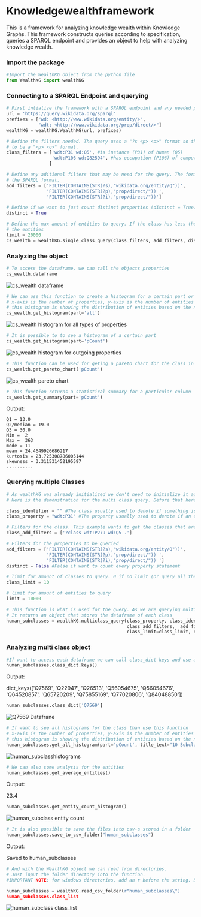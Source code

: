 # Knowledgewealthframework

This is a framework for analyzing knowledge wealth within Knowledge Graphs. This framework constructs queries according to specification, queries a SPARQL endpoint and provides an object to help with analyzing knowledge wealth. 

### Import the package
```python
#Import the WealthKG object from the python file
from WealthKG import wealthKG
```

### Connecting to a SPARQL Endpoint and querying

```python
# First intialize the framework with a SPARQL endpoint and any needed prefixes. It will return an object to help with querying
url = 'https://query.wikidata.org/sparql'
prefixes = ["wd: <http://www.wikidata.org/entity/>",
            "wdt: <http://www.wikidata.org/prop/direct/>"]
wealthKG = wealthKG.WealthKG(url, prefixes)

# Define the filters needed. The query uses a "?s <p> <o>" format so the filter used for the class will have
# to be a "<p> <o>" format.
class_filters = ['wdt:P31 wd:Q5', #is instance (P31) of human (Q5)
                 'wdt:P106 wd:Q82594', #has occupation (P106) of computer scientist (Q82594)
                ] 

# Define any aditional filters that may be need for the query. The format is flexible as long as it follows
# the SPARQL format.
add_filters = ['FILTER(CONTAINS(STR(?s),"wikidata.org/entity/Q"))',
               'FILTER(CONTAINS(STR(?p),"prop/direct/")) ',
               'FILTER(CONTAINS(STR(?i),"prop/direct/"))']

# Define if we want to just count distinct properties (distinct = True) or count all properties (distinct = False)
distinct = True

# Define the max amount of entities to query. If the class has less then the specified limit it will query all
# the entities
limit = 20000
cs_wealth = wealthKG.single_class_query(class_filters, add_filters, distinct, limit)
```

### Analyzing the object
```python 
# To access the dataframe, we can call the objects properties
cs_wealth.dataframe
```
![cs_wealth dataframe](https://github.com/abdurrafiarief/knowledgewealthframework/blob/37d015c6ec4670d4bec4da83f26e7a795a03f05c/images/Wikidata%20Computer%20Scientist%20Dataframe.png)

```python
# We can use this function to create a histogram for a certain part or show the whole thing
# x-axis is the number of properties, y-axis is the number of entities with x amount of properties
# this histogram is showing the distribution of entities based on the number of properties the entities posses
cs_wealth.get_histogram(part='all')
```
![cs_wealth histogram for all types of properties](https://github.com/abdurrafiarief/knowledgewealthframework/blob/main/images/Wikidata%20Computer%20Scientist%20Histogram%20for%20Outgoing%20Properties.png)

```python
# It is possible to to see a histogram of a certain part
cs_wealth.get_histogram(part='pCount')
```
![cs_wealth histogram for outgoing properties](https://github.com/abdurrafiarief/knowledgewealthframework/blob/main/images/Wikidata%20Computer%20Scientist%20Histogram%20for%20Outgoing%20Properties.png)

```python
# This function can be used for geting a pareto chart for the class in a specified column
cs_wealth.get_pareto_chart('pCount')
```
![cs_wealth pareto chart](https://github.com/abdurrafiarief/knowledgewealthframework/blob/main/images/Wikidata%20Computer%20Scientist%20Pareto%20Chart.png)

```python
# This function returns a statistical summary for a particular column
cs_wealth.get_summary(part='pCount')
```
Output:
```
Q1 = 13.0
Q2/median = 19.0
Q3 = 30.0
Min =  2
Max =  363
mode = 11
mean = 24.4649926686217
kurtosis = 23.725308786005144
skewness = 3.311531452195597
..........
```

### Querying multiple Classes
```python
# As wealthKG was already initialized we don't need to initialize it again.
# Here is the demonstration for the multi class query. Before that here is an overview of the parameters

class_identifier = "" #The class usually used to denote if something is a class
class_property = "wdt:P31" #The property usually used to denote if an entity is an instance of a class

# Filters for the class. This example wants to get the classes that are a subclass(P279) of human(Q5)
class_add_filters = ['?class wdt:P279 wd:Q5 .']

# Filters for the properties to be queried
add_filters = ['FILTER(CONTAINS(STR(?s),"wikidata.org/entity/Q"))',
               'FILTER(CONTAINS(STR(?p),"prop/direct/")) ', 
               'FILTER(CONTAINS(STR(?i),"prop/direct/")) '] 
distinct = False #False if want to count every property statement

# limit for amount of classes to query. 0 if no limit (or query all the classes). Set 10 for demonstration purposes
class_limit = 10

# limit for amount of entities to query
limit = 10000

# This function is what is used for the query. As we are querying multiple classes it might take a while
# It returns an object that stores the dataframe of each class
human_subclasses = wealthKG.multiclass_query(class_property, class_identifier, 
                                             class_add_filters,  add_filters, 
                                             class_limit=class_limit, distinct=distinct, limit=limit)

```

### Analyzing multi class object

```python
#If want to access each dataframe we can call class_dict keys and use a key access the desired class
human_subclasses.class_dict.keys()
```
Output:

dict_keys(['Q7569', 'Q22947', 'Q26513', 'Q56054675', 'Q56054676', 'Q64520857', 'Q65720209', 'Q75855169', 'Q77020806', 'Q84048850'])

```python
human_subclasses.class_dict['Q7569']
```
![Q7569 Datafrane](https://github.com/abdurrafiarief/knowledgewealthframework/blob/main/images/Wikidata%20Human%20Subclass%20Dataframe%20Example.png)

```python
# If want to see all histograms for the class than use this function
# x-axis is the number of properties, y-axis is the number of entities with x amount of properties
# this histogram is showing the distribution of entities based on the number of properties the entities posses
human_subclasses.get_all_histogram(part='pCount', title_text="10 Subclasses of Human")
```
![human_subclasshistograms](https://github.com/abdurrafiarief/knowledgewealthframework/blob/21a6b910ebb4b8556237167e61d166833c2dcab3/images/Wikidata%20Human%20Subclass%20Histogram.png)

```python
# We can also some analysis for the entities
human_subclasses.get_average_entities()
```
Output:

23.4


```python
human_subclasses.get_entity_count_histogram()
```
![human_subclass entity count](https://github.com/abdurrafiarief/knowledgewealthframework/blob/main/images/Wikidata%20Human%20Subclass%20Entity%20Histogram.png)
```python
# It is also possible to save the files into csv-s stored in a folder
human_subclasses.save_to_csv_folder("human_subclasses")
```

Output:

Saved to human_subclasses

```python
# And with the WealthKG object we can read from directories.
# Just input the folder directory into the function.
#IMPORTANT NOTE: for windows directories, add an r before the string. Example: r"user\sample_folder\"

human_subclasses = wealthKG.read_csv_folder(r"human_subclasses\")
human_subclasses.class_list
```
![human_subclass class_list](https://github.com/abdurrafiarief/knowledgewealthframework/blob/main/images/Wikidata%20Human%20Subclass%20Class%20List.png)

